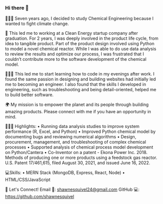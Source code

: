 ### Hi there 👋

👨🏽‍🔬 Seven years ago, I decided to study Chemical Engineering because I wanted to fight climate change.

🌱 This led me to working at a Clean Energy startup company after graduation. For 2 years, I was deeply involved in the product life cycle, from idea to tangible product. Part of the product design involved using Python to model a novel chemical reactor. While I was able to do use data analysis to review the results and optimize our process, I was frustrated that I couldn’t contribute more to the software development of the chemical model.

👨🏽‍💻 This led me to start learning how to code in my evenings after work. I found the same passion in designing and building websites had initially led me to becoming an engineer. I also found that the skills I developed in engineering, such as troubleshooting and being detail-oriented, helped me to build better software. 

🌍 My mission is to empower the planet and its people through building amazing products. Please connect with me if you have an opportunity in mind.

👨🏽‍💻 Highlights:
• Running data analysis studies to improve system performance (R, Excel, and Python)
• Improved Python chemical model by documenting bugs and reviewing numerical algorithms 
• Design, procurement, management, and troubleshooting of complex chemical processes
• Supported analysis of chemical process model development on Python/Cantera
• Co-Inventor on a patent - Ekona Power Inc. 2018. Methods of producing one or more products using a feedstock gas reactor. U.S. Patent 17/461,615, filed August 30, 2021, and issued June 16, 2022.



💻Skills:
• MERN Stack (MongoDB, Express, React, Node)
• HTML/CSS/JavaScript

📍 Let's Connect!
Email 📧: shawnesquivel24@gmail.com
GitHub 💻: https://github.com/shawnesquivel
